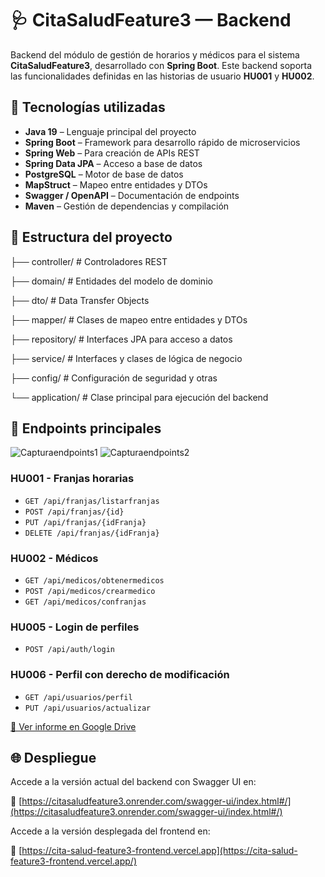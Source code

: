 # 🩺 CitaSaludFeature3 — Backend

Backend del módulo de gestión de horarios y médicos para el sistema **CitaSaludFeature3**, desarrollado con **Spring Boot**. Este backend soporta las funcionalidades definidas en las historias de usuario **HU001** y **HU002**.

## 🚀 Tecnologías utilizadas

- **Java 19** – Lenguaje principal del proyecto
- **Spring Boot** – Framework para desarrollo rápido de microservicios
- **Spring Web** – Para creación de APIs REST
- **Spring Data JPA** – Acceso a base de datos
- **PostgreSQL** – Motor de base de datos
- **MapStruct** – Mapeo entre entidades y DTOs
- **Swagger / OpenAPI** – Documentación de endpoints
- **Maven** – Gestión de dependencias y compilación

## 📁 Estructura del proyecto

├── controller/ # Controladores REST

├── domain/ # Entidades del modelo de dominio

├── dto/ # Data Transfer Objects

├── mapper/ # Clases de mapeo entre entidades y DTOs

├── repository/ # Interfaces JPA para acceso a datos

├── service/ # Interfaces y clases de lógica de negocio

├── config/ # Configuración de seguridad y otras

└── application/ # Clase principal para ejecución del backend


## 🎯 Endpoints principales

![Capturaendpoints1](https://github.com/user-attachments/assets/3764a71b-96d5-41b7-a6b0-359daebcab4f)
![Capturaendpoints2](https://github.com/user-attachments/assets/fae3c139-b654-44f9-a180-946635c33d5a)

### HU001 - Franjas horarias
- `GET /api/franjas/listarfranjas`
- `POST /api/franjas/{id}`
- `PUT /api/franjas/{idFranja}`
- `DELETE /api/franjas/{idFranja}`

### HU002 - Médicos
- `GET /api/medicos/obtenermedicos`
- `POST /api/medicos/crearmedico`
- `GET /api/medicos/confranjas`

### HU005 - Login de perfiles
- `POST /api/auth/login`

### HU006 - Perfil con derecho de modificación
- `GET /api/usuarios/perfil`
- `PUT /api/usuarios/actualizar`

[📁 Ver informe en Google Drive](https://drive.google.com/drive/folders/1XUitjg92WoS88TUI2N9mPXSZcm5BNcuW?usp=sharing)

## 🌐 Despliegue

Accede a la versión actual del backend con Swagger UI en:

🔗 [https://citasaludfeature3.onrender.com/swagger-ui/index.html#/](https://citasaludfeature3.onrender.com/swagger-ui/index.html#/)

Accede a la versión desplegada del frontend en:

🔗 [https://cita-salud-feature3-frontend.vercel.app](https://cita-salud-feature3-frontend.vercel.app/)




